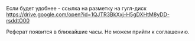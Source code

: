 Если будет удобнее - ссылка на разметку на гугл-диск https://drive.google.com/open?id=1QJTR3BkXxj-H5gDXHtM8yDD-rsddtO00

Реферат появится в ближайшие часы. Не можем прийти к соглашению.
